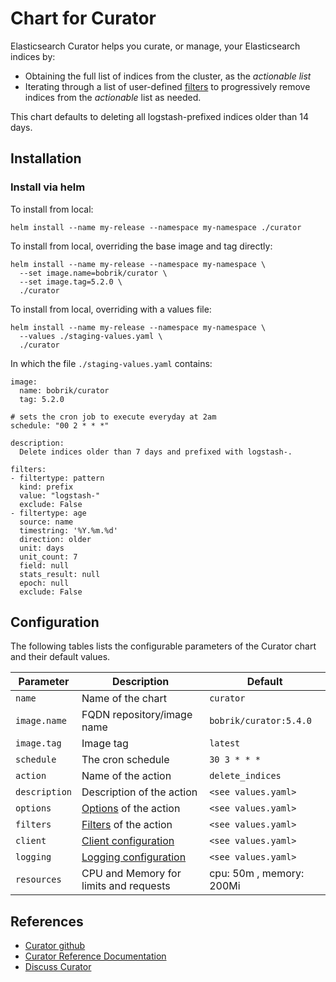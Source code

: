 # Chart for Curator

Elasticsearch Curator helps you curate, or manage, your Elasticsearch indices by:
* Obtaining the full list of indices from the cluster, as the *actionable list*
* Iterating through a list of user-defined [filters][5] to progressively remove indices from the *actionable* list as needed.

This chart defaults to deleting all logstash-prefixed indices older than 14 days.

## Installation

### Install via helm

To install from local:

```
helm install --name my-release --namespace my-namespace ./curator
```

To install from local, overriding the base image and tag directly:

```
helm install --name my-release --namespace my-namespace \
  --set image.name=bobrik/curator \
  --set image.tag=5.2.0 \
  ./curator
```

To install from local, overriding with a values file:

```
helm install --name my-release --namespace my-namespace \
  --values ./staging-values.yaml \
  ./curator
```

In which the file `./staging-values.yaml` contains:

```
image:
  name: bobrik/curator
  tag: 5.2.0

# sets the cron job to execute everyday at 2am
schedule: "00 2 * * *"

description:
  Delete indices older than 7 days and prefixed with logstash-.

filters:
- filtertype: pattern
  kind: prefix
  value: "logstash-"
  exclude: False
- filtertype: age
  source: name
  timestring: '%Y.%m.%d'
  direction: older
  unit: days
  unit_count: 7
  field: null
  stats_result: null
  epoch: null
  exclude: False
```

## Configuration

The following tables lists the configurable parameters of the Curator chart and their default values.

| Parameter                | Description                                     | Default                                 |
| ------------------------ | ----------------------------------------------- | --------------------------------------- |
| `name`                   | Name of the chart                               | `curator`                               |
| `image.name`             | FQDN repository/image name                      | `bobrik/curator:5.4.0`                  |
| `image.tag`              | Image tag                                       | `latest`                                |
| `schedule`               | The cron schedule                               | `30 3 * * *`                            |
| `action`                 | Name of the action                              | `delete_indices`                        |
| `description`            | Description of the action                       | `<see values.yaml>`                     |
| `options`                | [Options][6] of the action                      | `<see values.yaml>`                     |
| `filters`                | [Filters][5] of the action                      | `<see values.yaml>`                     |
| `client`                 | [Client configuration][7]                       | `<see values.yaml>`                     |
| `logging`                | [Logging configuration][7]                      | `<see values.yaml>`                     |
| `resources`              | CPU and Memory for limits and requests          | cpu: 50m , memory: 200Mi                |


## References

* [Curator github][2]
* [Curator Reference Documentation][3]
* [Discuss Curator][4]


[2]: https://github.com/elastic/curator "curator github"
[3]: https://www.elastic.co/guide/en/elasticsearch/client/curator/current/index.html "curator reference documentation"
[4]: https://discuss.elastic.co/search?q=curator "curator discussion"
[5]: https://www.elastic.co/guide/en/elasticsearch/client/curator/5.2/filters.html "curator filter documentation"
[6]: https://www.elastic.co/guide/en/elasticsearch/client/curator/5.2/options.html "curator options documentation"
[7]: https://www.elastic.co/guide/en/elasticsearch/client/curator/5.2/configfile.html "curator config file documentation"
